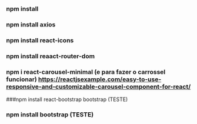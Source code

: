 ### npm install
### npm install axios
### npm install react-icons
### npm install reaact-router-dom
### npm i react-carousel-minimal (e para fazer o carrossel funcionar) https://reactjsexample.com/easy-to-use-responsive-and-customizable-carousel-component-for-react/
###npm install react-bootstrap bootstrap (TESTE)
### npm install bootstrap (TESTE)
